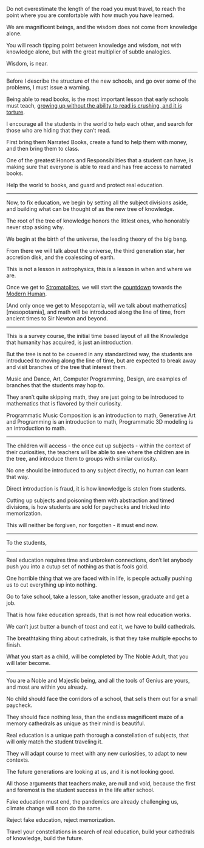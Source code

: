 Do not overestimate the length of the road you must travel,
to reach the point where you are comfortable with how much you have learned.

We are magnificent beings,
and the wisdom does not come from knowledge alone.

You will reach tipping point between knowledge and wisdom,
not with knowledge alone, but with the great multiplier of subtle analogies.

Wisdom,
is near.

---

Before I describe the structure of the new schools, and go over some of the problems,
I must issue a warning.

Being able to read books, is the most important lesson that early schools must teach,
[growing up without the ability to read is crushing, and it is torture][honor].

I encourage all the students in the world to help each other,
and search for those who are hiding that they can’t read.

First bring them Narrated Books, create a fund to help them with money,
and then bring them to class.

One of the greatest Honors and Responsibilities that a student can have,
is making sure that everyone is able to read and has free access to narrated books.

Help the world to books,
and guard and protect real education.

---

Now, to fix education, we begin by setting all the subject divisions aside,
and building what can be thought of as the new tree of knowledge.

The root of the tree of knowledge honors the littlest ones,
who honorably never stop asking why.

We begin at the birth of the universe,
the leading theory of the big bang.

From there we will talk about the universe,
the third generation star, her accretion disk, and the coalescing of earth.

This is not a lesson in astrophysics,
this is a lesson in when and where we are.

Once we get to [Stromatolites][stromatolites],
we will start the [countdown][countdown] towards the [Modern Human][sapiens].

[And only once we get to Mesopotamia, will we talk about mathematics][mesopotamia],
and math will be introduced along the line of time, from ancient times to Sir Newton and beyond.

---

This is a survey course,
the initial time based layout of all the Knowledge that humanity has acquired, is just an introduction.

But the tree is not to be covered in any standardized way,
the students are introduced to moving along the line of time, but are expected to break away and visit branches of the tree that interest them.

Music and Dance, Art, Computer Programming, Design, are examples of branches that the students may hop to.

They aren’t quite skipping math, they are just going to be introduced to mathematics that is flavored by their curiosity.

Programmatic Music Composition is an introduction to math, Generative Art and Programming is an introduction to math, Programmatic 3D modeling is an introduction to math.

---

The children will access - the once cut up subjects - within the context of their curiosities,
the teachers will be able to see where the children are in the tree, and introduce them to groups with similar curiosity.

No one should be introduced to any subject directly,
no human can learn that way.

Direct introduction is fraud,
it is how knowledge is stolen from students.

Cutting up subjects and poisoning them with abstraction and timed divisions,
is how students are sold for paychecks and tricked into memorization.

This will neither be forgiven,
nor forgotten - it must end now.

---

To the students,

---

Real education requires time and unbroken connections,
don’t let anybody push you into a cutup set of nothing as that is fools gold.

One horrible thing that we are faced with in life,
is people actually pushing us to cut everything up into nothing.

Go to fake school, take a lesson, take another lesson,
graduate and get a job.

That is how fake education spreads,
that is not how real education works.

We can’t just butter a bunch of toast and eat it,
we have to build cathedrals.

The breathtaking thing about cathedrals,
is that they take multiple epochs to finish.

What you start as a child,
will be completed by The Noble Adult, that you will later become.

---

You are a Noble and Majestic being,
and all the tools of Genius are yours, and most are within you already.

No child should face the corridors of a school,
that sells them out for a small paycheck.

They should face nothing less,
than the endless magnificent maze of a memory cathedrals as unique as their mind is beautiful.

Real education is a unique path thorough a constellation of subjects,
that will only match the student traveling it.

They will adapt course to meet with any new curiosities,
to adapt to new contexts.

The future generations are looking at us,
and it is not looking good.

All those arguments that teachers make, are null and void,
because the first and foremost is the student success in the life after school.

Fake education must end,
the pandemics are already challenging us, climate change will soon do the same.

Reject fake education,
reject memorization.

Travel your constellations in search of real education,
build your cathedrals of knowledge, build the future.

[mespopotamia]: https://www.youtube.com/watch?v=SDOLka6KAqs
[countdown]: https://www.youtube.com/watch?v=jtNs5k2KHXU
[sapiens]: https://www.youtube.com/watch?v=pkX-hLiU_r8
[honor]: https://www.youtube.com/watch?v=TnSiL7gCs4A
[stromatolites]: https://www.youtube.com/watch?v=N-G7IJCkyvg
